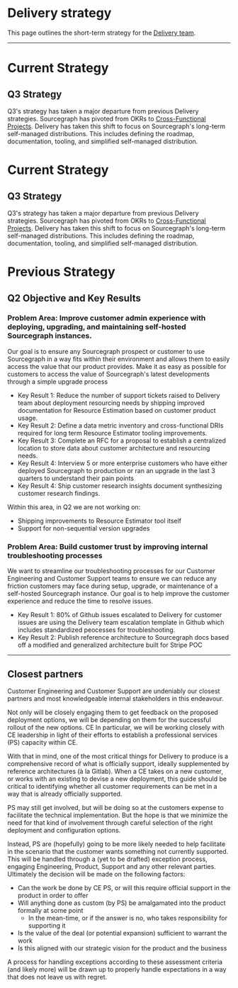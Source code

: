 # Delivery strategy

This page outlines the short-term strategy for the [Delivery team](../../../departments/engineering/teams/delivery/index.md).

---
# Current Strategy
## Q3  Strategy

Q3's strategy has taken a major departure from previous Delivery strategies. Sourcegraph has pivoted from OKRs to [Cross-Functional Projects](../../cross-functional-projects/index.md#current-cross-functional-projects). Delivery has taken this shift to focus on Sourcegraph's long-term self-managed distributions. This includes defining the roadmap, documentation, tooling, and simplified self-managed distribution.

# Current Strategy

## Q3 Strategy

Q3's strategy has taken a major departure from previous Delivery strategies. Sourcegraph has pivoted from OKRs to [Cross-Functional Projects](https://handbook.sourcegraph.com/strategy-goals/cross-functional-projects/#current-cross-functional-projects). Delivery has taken this shift to focus on Sourcegraph's long-term self-managed distributions. This includes defining the roadmap, documentation, tooling, and simplified self-managed distribution.

# Previous Strategy

## Q2 Objective and Key Results

### Problem Area: Improve customer admin experience with deploying, upgrading, and maintaining self-hosted Sourcegraph instances.

Our goal is to ensure any Sourcegraph prospect or customer to use Sourcegraph in a way fits within their environment and allows them to easily access the value that our product provides. Make it as easy as possible for customers to access the value of Sourcegraph's latest developments through a simple upgrade process

- Key Result 1: Reduce the number of support tickets raised to Delivery team about deployment resourcing needs by shipping improved documentation for Resource Estimation based on customer product usage.
- Key Result 2: Define a data metric inventory and cross-functional DRIs required for long term Resource Estimator tooling improvements.
- Key Result 3: Complete an RFC for a proposal to establish a centralized location to store data about customer architecture and resourcing needs.
- Key Result 4: Interview 5 or more enterprise customers who have either deployed Sourcegraph to production or ran an upgrade in the last 3 quarters to understand their pain points
- Key Result 4: Ship customer research insights document synthesizing customer research findings.

Within this area, in Q2 we are not working on:

- Shipping improvements to Resource Estimator tool itself
- Support for non-sequential version upgrades

### Problem Area: Build customer trust by improving internal troubleshooting processes

We want to streamline our troubleshooting processes for our Customer Engineering and Customer Support teams to ensure we can reduce any friction customers may face during setup, upgrade, or maintenance of a self-hosted Sourcegraph instance. Our goal is to help improve the customer experience and reduce the time to resolve issues.

- Key Result 1: 80% of Github issues escalated to Delivery for customer issues are using the Delivery team escalation template in Github which includes standardized peocesses for troubleshooting.
- Key Result 2: Publish reference architecture to Sourcegraph docs based off a modified and generalized architecture built for Stripe POC

---

## Closest partners

Customer Engineering and Customer Support are undeniably our closest partners and most knowledgeable internal stakeholders in this endeavour.

Not only will be closely engaging them to get feedback on the proposed deployment options, we will be depending on them for the successful rollout of the new options.
CE
In particular, we will be working closely with CE leadership in light of their efforts to establish a professional services (PS) capacity within CE.

With that in mind, one of the most critical things for Delivery to produce is a comprehensive record of what is officially support, ideally supplemented by reference architectures (à la Gitlab). When a CE takes on a new customer, or works with an existing to devise a new deployment, this guide should be critical to identifying whether all customer requirements can be met in a way that is already officially supported.

PS may still get involved, but will be doing so at the customers expense to facilitate the technical implementation. But the hope is that we minimize the need for that kind of involvement through careful selection of the right deployment and configuration options.

Instead, PS are (hopefully) going to be more likely needed to help facilitate in the scenario that the customer wants something not currently supported. This will be handled through a (yet to be drafted) exception process, engaging Engineering, Product, Support and any other relevant parties. Ultimately the decision will be made on the following factors:

- Can the work be done by CE PS, or will this require official support in the product in order to offer
- Will anything done as custom (by PS) be amalgamated into the product formally at some point
  - In the mean-time, or if the answer is no, who takes responsibility for supporting it
- Is the value of the deal (or potential expansion) sufficient to warrant the work
- Is this aligned with our strategic vision for the product and the business

A process for handling exceptions according to these assessment criteria (and likely more) will be drawn up to properly handle expectations in a way that does not leave us with regret.
